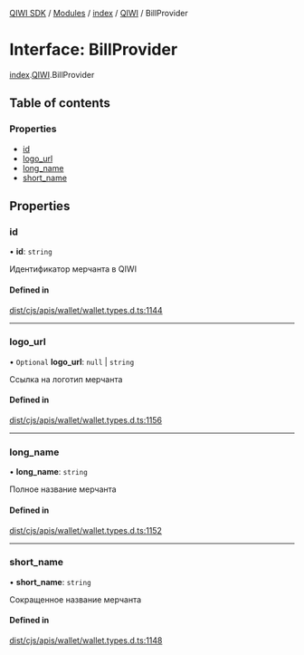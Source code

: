 [QIWI SDK](../README.md) / [Modules](../modules.md) / [index](../modules/index.md) / [QIWI](../modules/index.QIWI.md) / BillProvider

# Interface: BillProvider

[index](../modules/index.md).[QIWI](../modules/index.QIWI.md).BillProvider

## Table of contents

### Properties

- [id](index.QIWI.BillProvider.md#id)
- [logo\_url](index.QIWI.BillProvider.md#logo_url)
- [long\_name](index.QIWI.BillProvider.md#long_name)
- [short\_name](index.QIWI.BillProvider.md#short_name)

## Properties

### id

• **id**: `string`

Идентификатор мерчанта в QIWI

#### Defined in

[dist/cjs/apis/wallet/wallet.types.d.ts:1144](https://github.com/AlexXanderGrib/node-qiwi-sdk/blob/87e5174/dist/cjs/apis/wallet/wallet.types.d.ts#L1144)

___

### logo\_url

• `Optional` **logo\_url**: ``null`` \| `string`

Ссылка на логотип мерчанта

#### Defined in

[dist/cjs/apis/wallet/wallet.types.d.ts:1156](https://github.com/AlexXanderGrib/node-qiwi-sdk/blob/87e5174/dist/cjs/apis/wallet/wallet.types.d.ts#L1156)

___

### long\_name

• **long\_name**: `string`

Полное название мерчанта

#### Defined in

[dist/cjs/apis/wallet/wallet.types.d.ts:1152](https://github.com/AlexXanderGrib/node-qiwi-sdk/blob/87e5174/dist/cjs/apis/wallet/wallet.types.d.ts#L1152)

___

### short\_name

• **short\_name**: `string`

Сокращенное название мерчанта

#### Defined in

[dist/cjs/apis/wallet/wallet.types.d.ts:1148](https://github.com/AlexXanderGrib/node-qiwi-sdk/blob/87e5174/dist/cjs/apis/wallet/wallet.types.d.ts#L1148)
